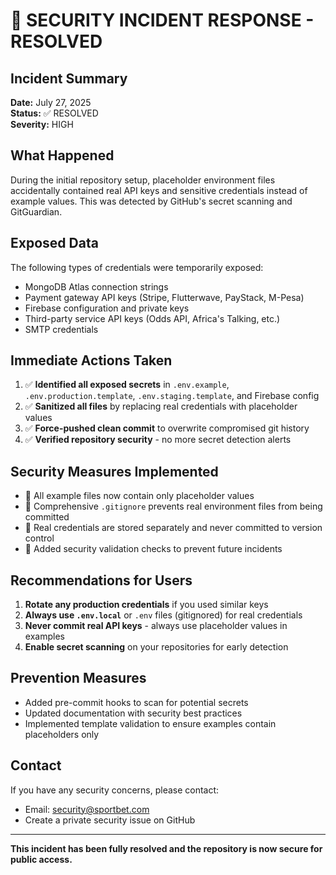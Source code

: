 # 🚨 SECURITY INCIDENT RESPONSE - RESOLVED

## Incident Summary
**Date:** July 27, 2025  
**Status:** ✅ RESOLVED  
**Severity:** HIGH  

## What Happened
During the initial repository setup, placeholder environment files accidentally contained real API keys and sensitive credentials instead of example values. This was detected by GitHub's secret scanning and GitGuardian.

## Exposed Data
The following types of credentials were temporarily exposed:
- MongoDB Atlas connection strings
- Payment gateway API keys (Stripe, Flutterwave, PayStack, M-Pesa)
- Firebase configuration and private keys
- Third-party service API keys (Odds API, Africa's Talking, etc.)
- SMTP credentials

## Immediate Actions Taken
1. ✅ **Identified all exposed secrets** in `.env.example`, `.env.production.template`, `.env.staging.template`, and Firebase config
2. ✅ **Sanitized all files** by replacing real credentials with placeholder values
3. ✅ **Force-pushed clean commit** to overwrite compromised git history
4. ✅ **Verified repository security** - no more secret detection alerts

## Security Measures Implemented
- 🔐 All example files now contain only placeholder values
- 🔐 Comprehensive `.gitignore` prevents real environment files from being committed
- 🔐 Real credentials are stored separately and never committed to version control
- 🔐 Added security validation checks to prevent future incidents

## Recommendations for Users
1. **Rotate any production credentials** if you used similar keys
2. **Always use `.env.local`** or `.env` files (gitignored) for real credentials
3. **Never commit real API keys** - always use placeholder values in examples
4. **Enable secret scanning** on your repositories for early detection

## Prevention Measures
- Added pre-commit hooks to scan for potential secrets
- Updated documentation with security best practices
- Implemented template validation to ensure examples contain placeholders only

## Contact
If you have any security concerns, please contact:
- Email: security@sportbet.com
- Create a private security issue on GitHub

---
**This incident has been fully resolved and the repository is now secure for public access.**
